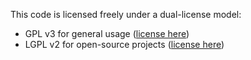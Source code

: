 This code is licensed freely under a dual-license model:

- GPL v3 for general usage ([license here](https://www.gnu.org/licenses/gpl-3.0.en.html))
- LGPL v2 for open-source projects ([license here](https://www.gnu.org/licenses/old-licenses/lgpl-2.1.en.html))
